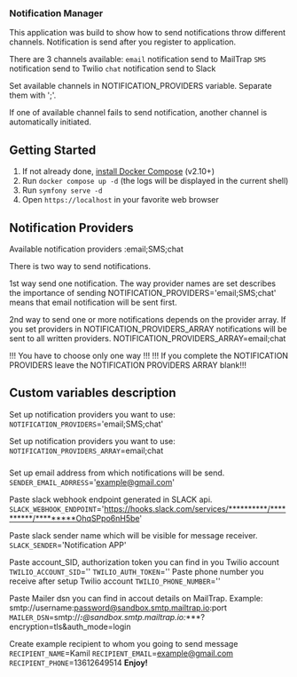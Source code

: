 ### Notification Manager

This application was build to show how to send notifications throw different channels.
Notification is send after you register to application.

There are 3 channels available:
`email` notification send to MailTrap
`SMS` notification send to Twilio
`chat` notification send to Slack

Set available channels in NOTIFICATION_PROVIDERS variable. Separate them with ';'.

If one of available channel fails to send notification, another channel is automatically initiated.

## Getting Started

1. If not already done, [install Docker Compose](https://docs.docker.com/compose/install/) (v2.10+)
2. Run `docker compose up -d` (the logs will be displayed in the current shell)
3. Run `symfony serve -d` 
4. Open `https://localhost` in your favorite web browser

## Notification Providers
Available notification providers :email;SMS;chat

There is two way to send notifications.

1st way send one notification.
The way provider names are set describes the importance of sending
NOTIFICATION_PROVIDERS='email;SMS;chat' means that email notification will be sent first.

2nd way to send one or more notifications depends on the provider array.
If you set providers in NOTIFICATION_PROVIDERS_ARRAY notifications will be sent to all written providers.
NOTIFICATION_PROVIDERS_ARRAY=email;chat

!!! You have to choose only one way !!!
!!! If you complete the NOTIFICATION PROVIDERS leave the NOTIFICATION PROVIDERS ARRAY blank!!!

## Custom variables description

Set up notification providers you want to use:
`NOTIFICATION_PROVIDERS`='email;SMS;chat'

Set up notification providers you want to use:
`NOTIFICATION_PROVIDERS_ARRAY`=email;chat
###

Set up email address from which notifications will be send.
`SENDER_EMAIL_ADRRESS`='example@gmail.com'

Paste slack webhook endpoint generated in SLACK api.
`SLACK_WEBHOOK_ENDPOINT`='https://hooks.slack.com/services/**********/**********/*********OhqSPpo6nH5be'

Paste slack sender name which will be visible for message receiver.
`SLACK_SENDER`='Notification APP'

Paste account_SID, authorization token you can find in you Twilio account
`TWILIO_ACCOUNT_SID`=''
`TWILIO_AUTH_TOKEN`=''
Paste phone number you receive after setup Twilio account 
`TWILIO_PHONE_NUMBER`=''

Paste Mailer dsn you can find in accout details on MailTrap.
Example: smtp://username:password@sandbox.smtp.mailtrap.io:port
`MAILER_DSN`=smtp://*********:********@sandbox.smtp.mailtrap.io:****?encryption=tls&auth_mode=login

Create example recipient to whom you going to send message 
`RECIPIENT_NAME`=Kamil
`RECIPIENT_EMAIL`=example@gmail.com
`RECIPIENT_PHONE`=13612649514
**Enjoy!**
